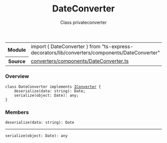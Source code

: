 <header class="symbol-info-header">    <h1 id="dateconverter">DateConverter</h1>    <label class="symbol-info-type-label class">Class</label>    <label class="api-type-label private">private</label><label class="api-type-label converter">converter</label>  </header>
<section class="symbol-info">      <table class="is-full-width">        <tbody>        <tr>          <th>Module</th>          <td>            <div class="lang-typescript">                <span class="token keyword">import</span> { DateConverter }                 <span class="token keyword">from</span>                 <span class="token string">"ts-express-decorators/lib/converters/components/DateConverter"</span>                            </div>          </td>        </tr>        <tr>          <th>Source</th>          <td>            <a href="https://romakita.github.io/ts-express-decorators/#//blob/v2.6.3/src/converters/components/DateConverter.ts#L0-L0">                converters/components/DateConverter.ts            </a>        </td>        </tr>                </tbody>      </table>    </section>

### Overview

<pre><code class="typescript-lang"><span class="token keyword">class</span> DateConverter <span class="token keyword">implements</span> <a href="#api/common/converters/iconverter"><span class="token">IConverter</span></a> <span class="token punctuation">{</span>
    <span class="token function">deserialize</span><span class="token punctuation">(</span>data<span class="token punctuation">:</span> <span class="token keyword">string</span><span class="token punctuation">)</span><span class="token punctuation">:</span> <span class="token keyword">Date</span><span class="token punctuation">;</span>
    <span class="token function">serialize</span><span class="token punctuation">(</span>object<span class="token punctuation">:</span> <span class="token keyword">Date</span><span class="token punctuation">)</span><span class="token punctuation">:</span> <span class="token keyword">any</span><span class="token punctuation">;</span>
<span class="token punctuation">}</span></code></pre>

### Members

<div class="method-overview"><pre><code class="typescript-lang"><span class="token function">deserialize</span><span class="token punctuation">(</span>data<span class="token punctuation">:</span> <span class="token keyword">string</span><span class="token punctuation">)</span><span class="token punctuation">:</span> <span class="token keyword">Date</span></code></pre></div>
<hr />
<div class="method-overview"><pre><code class="typescript-lang"><span class="token function">serialize</span><span class="token punctuation">(</span>object<span class="token punctuation">:</span> <span class="token keyword">Date</span><span class="token punctuation">)</span><span class="token punctuation">:</span> <span class="token keyword">any</span></code></pre></div>

